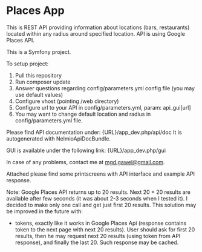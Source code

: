 Places App
======

This is REST API providing information about locations (bars, restaurants) located within any radius around specified location.
API is using Google Places API.

This is a Symfony project.

To setup project:

1. Pull this repository
2. Run composer update
3. Answer questions regarding config/parameters.yml config file (you may use default values)
4. Configure vhost (pointing /web directory)
5. Configure url to your API in config/parameters.yml, param: api_gui[url]
6. You may want to change default location and radius in config/parameters.yml file.

Please find API documentation under:
{URL}/app_dev.php/api/doc
It is autogenerated with NelmioApiDocBundle.

GUI is available under the following link:
{URL}/app_dev.php/gui

In case of any problems, contact me at mgd.gawel@gmail.com.

Attached please find some printscreens with API interface and example API response.

Note:
Google Places API returns up to 20 results. Next 20 + 20 results are available after few seconds (it was about 2-3 seconds when I tested it).
I decided to make only one call and get just first 20 results.
This solution may be improved in the future with:
- tokens, exactly like it works in Google Places Api (response contains token to the next page with next 20 results). User should ask for first 20 results, then he may request next 20 results (using token from API response), and finally the last 20. Such response may be cached.